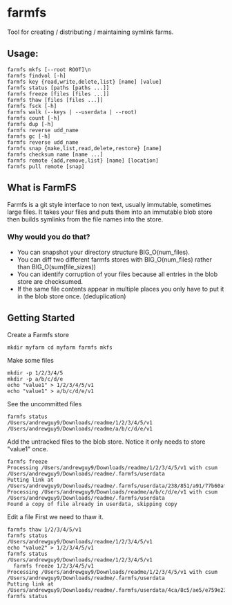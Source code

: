 farmfs
======

Tool for creating / distributing / maintaining symlink farms.

## Usage:
```
farmfs mkfs [--root ROOT]\n
farmfs findvol [-h]
farmfs key {read,write,delete,list} [name] [value]
farmfs status [paths [paths ...]]
farmfs freeze [files [files ...]]
farmfs thaw [files [files ...]]
farmfs fsck [-h]
farmfs walk (--keys | --userdata | --root)
farmfs count [-h]
farmfs dup [-h]
farmfs reverse udd_name
farmfs gc [-h]
farmfs reverse udd_name
farmfs snap {make,list,read,delete,restore} [name]
farmfs checksum name [name ...]
farmfs remote {add,remove,list} [name] [location]
farmfs pull remote [snap]
```
## What is FarmFS

Farmfs is a git style interface to non text, usually immutable, sometimes large files.
It takes your files and puts them into an immutable blob store then builds symlinks from the file names into the store.

### Why would you do that?
* You can snapshot your directory structure BIG_O(num_files).
* You can diff two different farmfs stores with BIG_O(num_files) rather than BIG_O(sum(file_sizes))
* You can identify corruption of your files because all entries in the blob store are checksumed.
* If the same file contents appear in multiple places you only have to put it in the blob store once. (deduplication)

## Getting Started

Create a Farmfs store

`mkdir myfarm
cd myfarm
farmfs mkfs`

Make some files

```
mkdir -p 1/2/3/4/5
mkdir -p a/b/c/d/e
echo "value1" > 1/2/3/4/5/v1
echo "value1" > a/b/c/d/e/v1
```

See the uncommitted files

```
farmfs status
/Users/andrewguy9/Downloads/readme/1/2/3/4/5/v1
/Users/andrewguy9/Downloads/readme/a/b/c/d/e/v1
```

Add the untracked files to the blob store.
Notice it only needs to store "value1" once.

```
farmfs freeze
Processing /Users/andrewguy9/Downloads/readme/1/2/3/4/5/v1 with csum /Users/andrewguy9/Downloads/readme/.farmfs/userdata
Putting link at /Users/andrewguy9/Downloads/readme/.farmfs/userdata/238/851/a91/77b60af767ca431ed521e55
Processing /Users/andrewguy9/Downloads/readme/a/b/c/d/e/v1 with csum /Users/andrewguy9/Downloads/readme/.farmfs/userdata
Found a copy of file already in userdata, skipping copy
```

Edit a file
First we need to thaw it.

```
farmfs thaw 1/2/3/4/5/v1
farmfs status
/Users/andrewguy9/Downloads/readme/1/2/3/4/5/v1
echo "value2" > 1/2/3/4/5/v1
farmfs status
/Users/andrewguy9/Downloads/readme/1/2/3/4/5/v1
  farmfs freeze 1/2/3/4/5/v1
Processing /Users/andrewguy9/Downloads/readme/1/2/3/4/5/v1 with csum /Users/andrewguy9/Downloads/readme/.farmfs/userdata
Putting link at /Users/andrewguy9/Downloads/readme/.farmfs/userdata/4ca/8c5/ae5/e759e237bfb80c51940de7a
farmfs status
```

